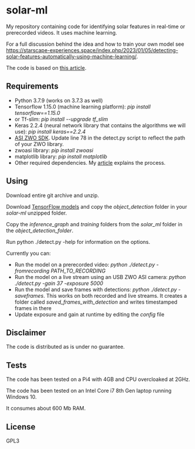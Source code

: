 # solar-ml
My repository containing code for identifying solar features in real-time or prerecorded videos. It uses machine learning.

For a full discussion behind the idea and how to train your own model see https://starscape-experiences.space/index.php/2023/01/05/detecting-solar-features-automatically-using-machine-learning/.

The code is based on [this article](https://medium.com/analytics-vidhya/detecting-custom-objects-on-video-stream-with-tensorflow-and-opencv-34406bd0ec9).

## Requirements
* Python 3.7.9 (works on 3.7.3 as well)
* Tensorflow 1.15.0 (machine learning platform): _pip install tensorflow==1.15.0_
* or Tf-slim: _pip install --upgrade tf_slim_
* Keras 2.2.4 (neural network library that contains the algorithms we will use): _pip install keras==2.2.4_
* [ASI ZWO SDK](https://astronomy-imaging-camera.com/software-drivers). Update line 78 in the detect.py script to reflect the path of your ZWO library.
* zwoasi library: _pip install zwoasi_
* matplotlib library: _pip install matplotlib_
* Other required dependencies. My [article](https://starscape-experiences.space/index.php/2023/01/05/detecting-solar-features-automatically-using-machine-learning/) explains the process.

## Using
Download entire git archive and unzip. 

Download [TensorFlow models](https://github.com/tensorflow/models) and copy the _object_detection_ folder in your _solar-ml_ unzipped folder.

Copy the _inference_graph_ and _training_ folders from the _solar_ml_ folder in the _object_detection_folder_.

Run python ./detect.py -help for information on the options.

Currently you can:
* Run the model on a prerecorded video: _python ./detect.py -fromrecording PATH_TO_RECORDING_
* Run the model on a live stream using an USB ZWO ASI camera: _python ./detect.py -gain 37 -exposure 5000_
* Run the model and save frames with detections: _python ./detect.py -saveframes_. This works on both recorded and live streams. It creates a folder called _saved_frames_with_detection_ and writes timestamped frames in there
* Update exposure and gain at runtime by editing the _config_ file
## Disclaimer
The code is distributed as is under no guarantee.

## Tests
The code has been tested on a Pi4 with 4GB and CPU overcloaked at 2GHz.

The code has been tested on an Intel Core i7 8th Gen laptop running Windows 10.

It consumes about 600 Mb RAM.

## License
GPL3
